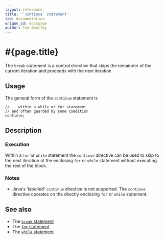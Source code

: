 ```yaml
---
layout: reference
title: '`continue` statement'
tab: documentation
unique_id: docspage
author: Tom Bentley
---
```


# #{page.title}

The `break` statement is a control directive that skips the remainder of the 
current iteration and proceeds with the next iteration.

## Usage 

The general form of the `continue` statement is

<!-- check:none -->
    // ...within a while or for statement
    // and often guarded by some condition
    continue;

## Description

### Execution

Within a `for` or `while` statement the `continue` directive can be used to 
skip to the next iteration of the enclosing `for` or `while` statement without 
executing the rest of the block.

### Notes

* Java's 'labelled' `continue` directive is not supported. The 
  `continue` directive operates on the directly enclosing `for` or 
  `while` statement.

## See also

* The [`break` statement](../break/)
* The [`for` statement](../for/)
* The [`while` statement](../while/)

